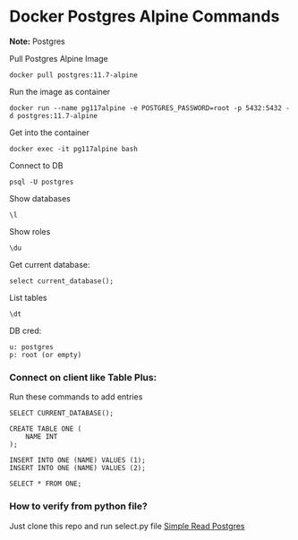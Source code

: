 # Docker Postgres Alpine Commands

**Note:** Postgres



Pull Postgres Alpine Image
```
docker pull postgres:11.7-alpine
```






Run the image as container
```
docker run --name pg117alpine -e POSTGRES_PASSWORD=root -p 5432:5432 -d postgres:11.7-alpine
```






Get into the container
```
docker exec -it pg117alpine bash
```




Connect to DB
```
psql -U postgres
```


Show databases
```
\l
```





Show roles
```
\du
```





Get current database:
```
select current_database();
```





List tables
```
\dt
```


DB cred:
```
u: postgres
p: root (or empty)
```


### Connect on client like Table Plus:

Run these commands to add entries
```
SELECT CURRENT_DATABASE();

CREATE TABLE ONE (
    NAME INT 
);

INSERT INTO ONE (NAME) VALUES (1);
INSERT INTO ONE (NAME) VALUES (2);

SELECT * FROM ONE;
```




### How to verify from python file?
Just clone this repo and run select.py file
[Simple Read Postgres](https://github.com/rajacsp/simple-read-postgres)

